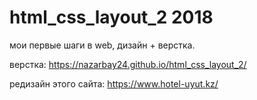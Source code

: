 # html_css_layout_2 2018

мои первые шаги в web, дизайн + верстка.

верстка: https://nazarbay24.github.io/html_css_layout_2/

редизайн этого сайта: https://www.hotel-uyut.kz/
